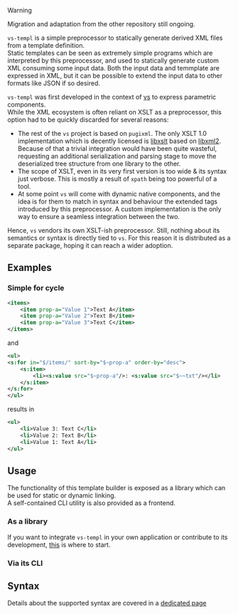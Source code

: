 > [!WARNING]  
> Migration and adaptation from the other repository still ongoing.

`vs-templ` is a simple preprocessor to statically generate derived XML files from a template definition.  
Static templates can be seen as extremely simple programs which are interpreted by this preprocessor, and used to statically generate custom XML consuming some input data. Both the input data and temmplate are expressed in XML, but it can be possible to extend the input data to other formats like JSON if so desired.  

`vs-templ` was first developed in the context of [vs](https://github.com/karurochori/vs-fltk) to express parametric components.  
While the XML ecosystem is often reliant on XSLT as a preprocessor, this option had to be quickly discarded for several reasons:

- The rest of the `vs` project is based on `pugixml`. The only XSLT 1.0 implementation which is decently licensed is [libxslt](https://gitlab.gnome.org/GNOME/libxslt) based on [libxml2](https://gitlab.gnome.org/GNOME/libxml2).  
  Because of that a trivial integration would have been quite wasteful, requesting an additional serialization and parsing stage to move the deserialized tree structure from one library to the other.
- The scope of XSLT, even in its very first version is too wide & its syntax just verbose. This is mostly a result of `xpath` being too powerful of a tool.
- At some point `vs` will come with dynamic native components, and the idea is for them to match in syntax and behaviour the extended tags introduced by this preprocessor. A custom implementation is the only way to ensure a seamless integration between the two.

Hence, `vs` vendors its own XSLT-ish preprocessor. Still, nothing about its semantics or syntax is directly tied to `vs`. For this reason it is distributed as a separate package, hoping it can reach a wider adoption.

## Examples

### Simple for cycle
```xml
<items>
    <item prop-a="Value 1">Text A</item>
    <item prop-a="Value 2">Text B</item>
    <item prop-a="Value 3">Text C</item>
</items>
```

and 

```xml
<ul>
<s:for in="$/items/" sort-by="$~prop-a" order-by="desc">
    <s:item>
        <li><s:value src="$~prop-a"/>: <s:value src="$~~txt"/></li>
    </s:item>
</s:for>
</ul>
```

results in

```xml
<ul>
    <li>Value 3: Text C</li>
    <li>Value 2: Text B</li>
    <li>Value 1: Text A</li>
</ul>
```

## Usage
The functionality of this template builder is exposed as a library which can be used for static or dynamic linking.  
A self-contained CLI utility is also provided as a frontend.

### As a library
If you want to integrate `vs-templ` in your own application or contribute to its development, [this](./docs/for-developers.md) is where to start.

### Via its CLI

## Syntax
Details about the supported syntax are covered in a [dedicated page](./docs/syntax.md)